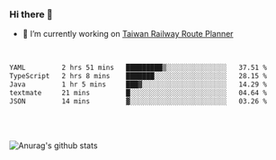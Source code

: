### Hi there 👋

- 🔭 I’m currently working on [Taiwan Railway Route Planner](https://github.com/Taiwan-Railway-Route-Planner)

<br/>

<!--START_SECTION:waka-->

```txt
YAML         2 hrs 51 mins   █████████▒░░░░░░░░░░░░░░░   37.51 %
TypeScript   2 hrs 8 mins    ███████░░░░░░░░░░░░░░░░░░   28.15 %
Java         1 hr 5 mins     ███▓░░░░░░░░░░░░░░░░░░░░░   14.29 %
textmate     21 mins         █░░░░░░░░░░░░░░░░░░░░░░░░   04.64 %
JSON         14 mins         ▓░░░░░░░░░░░░░░░░░░░░░░░░   03.26 %
```

<!--END_SECTION:waka-->

<br/>
<br/>

![Anurag's github stats](https://github-readme-stats.vercel.app/api?username=DepickereSven&show_icons=true&theme=tokyonight)



<!--
**DepickereSven/DepickereSven** is a ✨ _special_ ✨ repository because its `README.md` (this file) appears on your GitHub profile.

Here are some ideas to get you started:

- 🔭 I’m currently working on ...
- 🌱 I’m currently learning ...
- 👯 I’m looking to collaborate on ...
- 🤔 I’m looking for help with ...
- 💬 Ask me about ...
- 📫 How to reach me: ...
- 😄 Pronouns: ...
- ⚡ Fun fact: ...
-->

